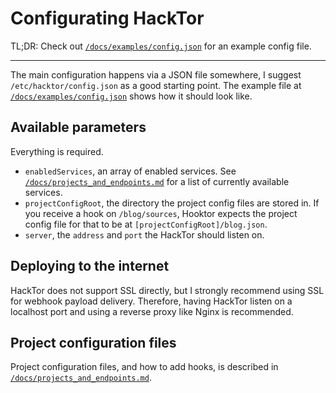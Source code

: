 Configurating HackTor
=====================

TL;DR: Check out [`/docs/examples/config.json`](/docs/examples/config.json) for an example config file.

---

The main configuration happens via a JSON file somewhere, I suggest `/etc/hacktor/config.json` as a good starting point. The example file at [`/docs/examples/config.json`](/docs/examples/config.json) shows how it should look like.

Available parameters
--------------------

Everything is required.

* `enabledServices`, an array of enabled services. See [`/docs/projects_and_endpoints.md`](/docs/projects_and_endpoints.md) for a list of currently available services.
* `projectConfigRoot`, the directory the project config files are stored in. If you receive a hook on `/blog/sources`, Hooktor expects the project config file for that to be at `[projectConfigRoot]/blog.json`.
* `server`, the `address` and `port` the HackTor should listen on.

Deploying to the internet
-------------------------

HackTor does not support SSL directly, but I strongly recommend using SSL for webhook payload delivery. Therefore, having HackTor listen on a localhost port and using a reverse proxy like Nginx is recommended.

Project configuration files
---------------------------

Project configuration files, and how to add hooks, is described in [`/docs/projects_and_endpoints.md`](/docs/projects_and_endpoints.md).
